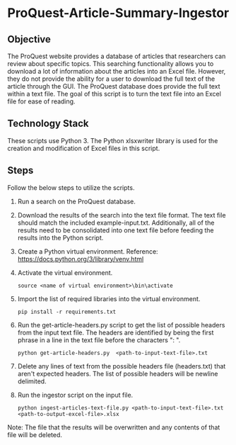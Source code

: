# ProQuest-Article-Summary-Ingestor

## Objective
The ProQuest website provides a database of articles that researchers can review about specific topics. This searching functionality allows you to download a lot of information about the articles into an Excel file. However, they do not provide the ability for a user to download the full text of the article through the GUI. The ProQuest database does provide the full text within a text file. The goal of this script is to turn the text file into an Excel file for ease of reading.

## Technology Stack
These scripts use Python 3. The Python xlsxwriter library is used for the creation and modification of Excel files in this script.

## Steps
Follow the below steps to utilize the scripts.
1. Run a search on the ProQuest database.
2. Download the results of the search into the text file format. The text file should match the included example-input.txt. Additionally, all of the results need to be consolidated into one text file before feeding the results into the Python script.
3. Create a Python virtual environment. Reference: https://docs.python.org/3/library/venv.html
4. Activate the virtual environment.

    `source <name of virtual environment>\bin\activate`
5. Import the list of required libraries into the virtual environment.

    `pip install -r requirements.txt`
6. Run the get-article-headers.py script to get the list of possible headers from the input text file. The headers are identified by being the first phrase in a line in the text file before the characters ": ".

    `python get-article-headers.py  <path-to-input-text-file>.txt`
7. Delete any lines of text from the possible headers file (headers.txt) that aren't expected headers. The list of possible headers will be newline delimited.
8. Run the ingestor script on the input file.

    `python ingest-articles-text-file.py <path-to-input-text-file>.txt <path-to-output-excel-file>.xlsx`

Note: The file that the results will be overwritten and any contents of that file will be deleted.
